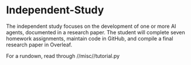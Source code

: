 # Independent-Study
The independent study focuses on the development of one or more AI agents, documented in a research paper. The student will complete seven homework assignments, maintain code in GitHub, and compile a final research paper in Overleaf.

For a rundown, read through //misc//tutorial.py
